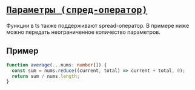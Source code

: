 # [`Параметры (спред-оператор)`](../index.md)

Функции в ts также поддерживают spread-оператор. В примере ниже можно передать неограниченное количество параметров.

## Пример

```ts
function average(...nums: number[]) {
  const sum = nums.reduce((current, total) => current + total, 0);
  return sum / nums.length;
}
```

